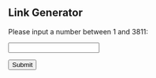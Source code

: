 <!DOCTYPE html>
<html>
<body>

<h2>Link Generator</h2>

<p>Please input a number between 1 and 3811:</p>

<input id="numb">

<button type="button" onclick="myFunction()">Submit</button>

<p id="demo"></p>
<br>
<p id="demo2"></p>

<script>
function myFunction() {
  var x, text, text2;
  var link1 = '<a href=http://catchup.zeeone.de/vod/ZON';
  var link1a = 'http://catchup.zeeone.de/vod/ZON';
  var u10 ="000";
  var u100 ="00";
  var u1000 = "0";
  var link3 = '.mp4/master-v1-a1.m3u8 target="_blank">';
  var link4 = '</a>'; 
  var link3a = '.mp4/master-v1-a1.m3u8';
  // Get the value of the input field with id="numb"
  x = document.getElementById("numb").value;

  // If x is Not a Number or less than one or greater than 3811
  if (isNaN(x)) {
    text = "Input not valid";
  } else if (x > 0 && x < 10) {
    text2 = link1a + u10 + x + link3a;
	text = link1 + u10 + x + link3 + text2 + link4;
  } else if (x > 9 && x < 100) {
    text2 = link1a + u100 + x + link3a;
	text = link1 + u100 + x + link3 + text2 + link4;
   } else if (x > 99 && x < 1000) {
    text2 = link1a + u1000 + x + link3a;
	text = link1 + u1000 + x + link3 + text2 + link4;
  } else if (x > 999 && x < 3812) {
   text2 = link1a + x + link3a;   
   text = link1 + x + link3 + text2 + link4;
  } else {
    text = "Falsche Zahl";
  }
  document.getElementById("demo").innerHTML = text;
  
}
</script>

</body>
</html> 
